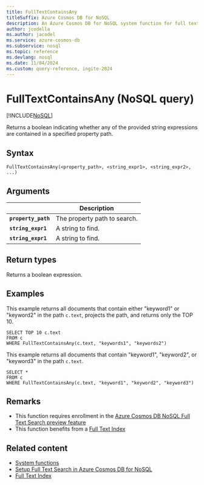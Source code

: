 ```yaml
---
title: FullTextContainsAny
titleSuffix: Azure Cosmos DB for NoSQL
description: An Azure Cosmos DB for NoSQL system function for full text search, finding any of the specified terms in a path.
author: jcodella
ms.author: jacodel
ms.service: azure-cosmos-db
ms.subservice: nosql
ms.topic: reference
ms.devlang: nosql
ms.date: 11/04/2024
ms.custom: query-reference, ingite-2024
---
```


# FullTextContainsAny (NoSQL query)

[!INCLUDE[NoSQL](../../includes/appliesto-nosql.md)]

Returns a boolean indicating whether any of the provided string expressions are contained in a specified property path.

## Syntax


```nosql
FullTextContainsAny(<property_path>, <string_expr1>, <string_expr2>, ...)  
```

## Arguments

| | Description |
| --- | --- |
| **`property_path`** | The property path to search. |
| **`string_expr1`** | A string to find. |
| **`string_expr1`** | A  string to find. |

## Return types

Returns a boolean expression.  

## Examples

This example returns all documents that contain either "keyword1" or "keyword2" in the path `c.text`, projects the path, and returns only the TOP 10.

```nosql
SELECT TOP 10 c.text
FROM c
WHERE FullTextContainsAny(c.text, "keywords1", "keywords2")
```

This example returns all documents that contain  "keyword1", "keyword2", or "keyword3" in the path `c.text`.

```nosql
SELECT *
FROM c
WHERE FullTextContainsAny(c.text, "keyword1", "keyword2", "keyword3") 
```

## Remarks

- This function requires enrollment in the [Azure Cosmos DB NoSQL Full Text Search preview feature](../../gen-ai/full-text-search.md)
- This function benefits from a [Full Text Index](../../index-policy.md)
  
## Related content

- [System functions](system-functions.yml)
- [Setup Full Text Search in Azure Cosmos DB for NoSQL](../../gen-ai/full-text-search.md)
- [Full Text Index](../../index-policy.md)
